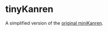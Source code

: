 # tinyKanren

A simplified version of the [original miniKanren](https://github.com/webyrd/miniKanren).
